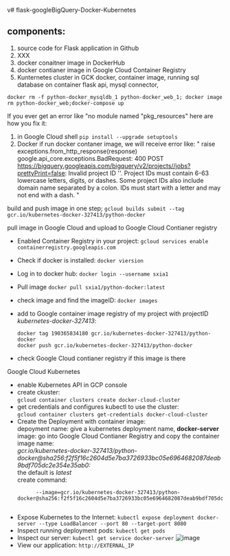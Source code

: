 v# flask-googleBigQuery-Docker-Kubernetes
## components:
1. source code for Flask application in Github
2. XXX 
3. docker conaitner image in DockerHub
4. docker contianer image in Google Cloud Container Registry
5. Kunternetes cluster in GCK
docker, container image, running sql database on container flask api, mysql connector, 

```docker rm -f python-docker_mysqldb_1 python-docker_web_1; docker image rm python-docker_web;docker-compose up```

If you ever get an error like "no module named "pkg_resources" 
here are how you fix it:
1. in Google Cloud shell 
 ```pip install --upgrade setuptools```
2. Docker
    if run docker contaner image, we will receive error like:
       "
    raise exceptions.from_http_response(response)
google.api_core.exceptions.BadRequest: 400 POST https://bigquery.googleapis.com/bigquery/v2/projects//jobs?prettyPrint=false: Invalid project ID ''. Project IDs must contain 6-63 lowercase letters, digits, or dashes. Some project IDs also include domain name separated by a colon. IDs must start with a letter and may not end with a dash.
"

build and push image in one step;
          ```gcloud builds submit --tag gcr.io/kubernetes-docker-327413/python-docker```


pull image in Google Cloud and upload to Google Cloud Contianer registry
- Enabled Container Registry in your project:
  ```gcloud services enable containerregistry.googleapis.com```
- Check if docker is installed: ```docker viersion```
- Log in to docker hub:
  ```docker login --username sxia1```
- Pull image ```docker pull sxia1/python-docker:latest```
- check image and find the imageID:
  ```docker images```
- add to Google container image registry of my project with projectID  _kubernetes-docker-327413_:

    ```docker tag 190365834180 gcr.io/kubernetes-docker-327413/python-docker```<br>
    ```docker push gcr.io/kubernetes-docker-327413/python-docker```
 - check Google Cloud contianer registry if this image is there


Google Cloud Kubernetes
 - enable Kubernetes API in GCP console 
 - create ckuster:<br>
    ```gcloud container clusters create docker-cloud-cluster```
 - get credentials and configures kubectl to use the cluster:<br>
    ```gcloud container clusters get-credentials docker-cloud-cluster```
 - Create the Deployment with container image:<br>
    depoyment name: give a kubernetes deployment name, **docker-server**<br>
    image: go into Google Cloud Contianer Registry and copy the container image name: <br>
              _gcr.io/kubernetes-docker-327413/python-docker@sha256:f2f5f16c2604d5e7ba3726933bc05e6964682087deab9bdf705dc2e354e35ab0:<tagname>_<br>
              the default <tagname> is _latest_<br>
    create command:<br>
    ```kubectl create deployment docker-server \
          --image=gcr.io/kubernetes-docker-327413/python-docker@sha256:f2f5f16c2604d5e7ba3726933bc05e6964682087deab9bdf705dc2e354e35ab0```
  
- Expose Kubernetes to the Internet:
  ```kubectl expose deployment docker-server --type LoadBalancer --port 80 --target-port 8080```
- Inspect running deployment pods: ```kubectl get pods``` <br>
- Inspect our server: ```kubectl get service docker-server```
  ![image](https://user-images.githubusercontent.com/39500675/135134418-0b26b3f7-d9ce-4cc2-b790-81b5c6b322ce.png)
- View our application:  ```http://EXTERNAL_IP```

 

